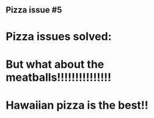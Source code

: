 ## Pizza issue #5

# Pizza issues solved:

# But what about the meatballs!!!!!!!!!!!!!!!

# Hawaiian pizza is the best!!
